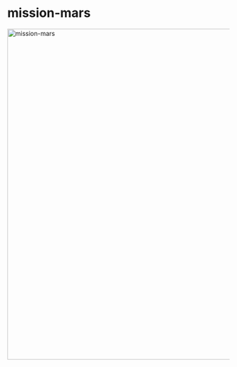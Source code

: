 # mission-mars

<img width="750" alt="mission-mars" src="https://user-images.githubusercontent.com/52755177/167438841-2706460c-1a74-485b-a677-c45619a11814.png">
